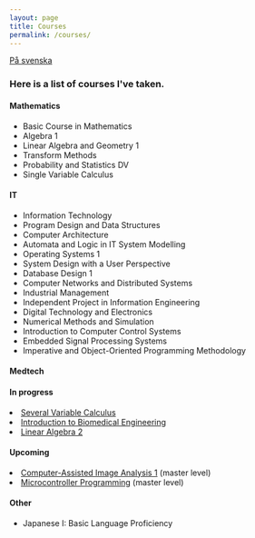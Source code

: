```yaml
---
layout: page
title: Courses
permalink: /courses/
---
```


[På svenska](https://teodorcarlsson.github.io/courses/sv/)

<div class="languages-container container-block">
    <h3 class="container-block-title">Here is a list of courses I've taken.</h3>
    <h4 class="container-block-title">Mathematics</h4>
    <ul class="list-unstyled interests-list">
        <li>Basic Course in Mathematics <span class="lang-desc"></span></li>
        <li>Algebra 1 <span class="lang-desc"></span></li>
        <li>Linear Algebra and Geometry 1 <span class="lang-desc"></span></li>
        <li class="hoverable" onclick="showData(this)" data-tooltip="Included Fourier and Laplace Transforms"><a>Transform Methods</a><div class="popup"><span class="popuptext"></span></div></li>
        <li>Probability and Statistics DV <span class="lang-desc"></span></li>
        <li>Single Variable Calculus <span class="lang-desc"></span></li>
    </ul>
    <h4 class="container-block-title">IT</h4>
    <ul class="list-unstyled interests-list">
        <li class="hoverable" onclick="showData(this)" data-tooltip="Introductory course for the IT programme"><a>Information Technology</a><div class="popup"><span class="popuptext"></span></div></li>
        <li class="hoverable" onclick="showData(this)" data-tooltip="Functional programming in haskell"><a>Program Design and Data Structures</a><div class="popup"><span class="popuptext"></span></div></li>
        <li class="hoverable" onclick="showData(this)" data-tooltip="Models and principles of modern computer systems. Core concepts of how computers work and are built. Also assembly programming"><a>Computer Architecture</a><div class="popup"><span class="popuptext"></span></div></li>
        <li class="hoverable" onclick="showData(this)" data-tooltip="Logical expressions, formulation and specification of natural language, logical consistency and equivalence. Finite automata. System Modelling"><a>Automata and Logic in IT System Modelling</a><div class="popup"><span class="popuptext"></span></div></li>
        <li>Operating Systems 1 <span class="lang-desc"></span></li>
        <li>System Design with a User Perspective <span class="lang-desc"></span></li>
        <li>Database Design 1 <span class="lang-desc"></span></li>
        <li class="hoverable" onclick="showData(this)" data-tooltip="Internet, TCP/IP protocol stack, net security. Made an encrpyted chat as project"><a>Computer Networks and Distributed Systems</a><div class="popup"><span class="popuptext"></span></div></li>
        <li class="hoverable" onclick="showData(this)" data-tooltip="Introductory course in economics for industry"><a>Industrial Management</a><div class="popup"><span class="popuptext"></span></div></li>
        <li class="hoverable" onclick="showData(this)" data-tooltip="A project in place of bachelor thesis. Made a mobile application for informative communication during sports events (studentiaden)"><a>Independent Project in Information Engineering</a><div class="popup"><span class="popuptext"></span></div></li>
        <li>Digital Technology and Electronics <span class="lang-desc"></span></li>
        <li class="hoverable" onclick="showData(this)" data-tooltip="Computer simulations of mathematical models in Matlab"><a>Numerical Methods and Simulation</a><div class="popup"><span class="popuptext"></span></div></li>
        <li>Introduction to Computer Control Systems <span class="lang-desc"></span></li>
        <li>Embedded Signal Processing Systems <span class="lang-desc"></span></li>
        <li>Imperative and Object-Oriented Programming Methodology <span class="lang-desc"></span></li>
    </ul>
    <h4 class="container-block-title">Medtech</h4>
    <ul class="list-unstyled interests-list">
    </ul>
    <h4 class="container-block-title">In progress</h4>
        <li><a href="https://www.uu.se/en/admissions/freestanding-courses/course-syllabus/?kpid=38508&lasar=19%2F20&typ=1">Several Variable Calculus</a><span class="lang-desc"></span></li>
        <li><a href="https://www.uu.se/en/admissions/freestanding-courses/course-syllabus/?kKod=1TE757&lasar=">Introduction to Biomedical Engineering</a><span class="lang-desc"></span></li>
        <li><a href="https://www.uu.se/en/admissions/freestanding-courses/course-syllabus/?kKod=1TE757&lasar=">Linear Algebra 2</a><span class="lang-desc"></span></li>
    <h4 class="container-block-title">Upcoming</h4>
        <li><a href="https://www.uu.se/en/admissions/freestanding-courses/course/?kKod=1TD396&lasar=19%2F20&typ=1">Computer-Assisted Image Analysis 1</a> (master level)<span class="lang-desc"></span></li>
        <li><a href="https://www.uu.se/en/admissions/freestanding-courses/course/?kKod=1TE723&lasar=19%2F20&typ=1">Microcontroller Programming</a> (master level)<span class="lang-desc"></span></li>
    <ul class="list-unstyled interests-list">
    </ul>
    <h4 class="container-block-title">Other</h4>
    <ul class="list-unstyled interests-list">
        <li class="hoverable" onclick="showData(this)" data-tooltip="Dalarna University"><a>Japanese I: Basic Language Proficiency </a><div class="popup"><span class="popuptext"></span></div></li>
    </ul>
</div><!--//interests-->